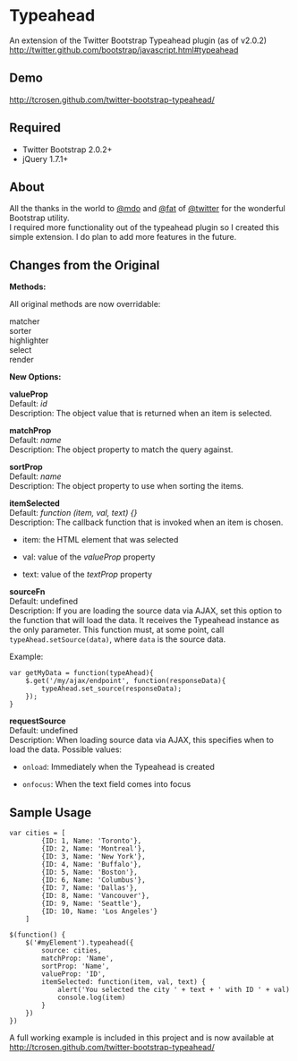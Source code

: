 Typeahead
============

An extension of the Twitter Bootstrap Typeahead plugin (as of v2.0.2)<br />
<http://twitter.github.com/bootstrap/javascript.html#typeahead>

Demo
-----------------
http://tcrosen.github.com/twitter-bootstrap-typeahead/

Required
-----------------
* Twitter Bootstrap 2.0.2+
* jQuery 1.7.1+

About
-----
All the thanks in the world to [@mdo](https://twitter.com/#!/mdo) and [@fat](https://twitter.com/#!/fat) of [@twitter](https://twitter.com/) for the wonderful Bootstrap utility.<br />
I required more functionality out of the typeahead plugin so I created this simple extension.  I do plan to add more features in the future.

Changes from the Original
-------

**Methods:**

All original methods are now overridable:

matcher<br />
sorter<br />
highlighter<br />
select<br />
render<br />

**New Options:**

**valueProp**<br />
Default: *id*<br />
Description: The object value that is returned when an item is selected.

**matchProp**<br />
Default: *name*<br />
Description: The object property to match the query against.

**sortProp**<br />
Default: *name*<br />
Description: The object property to use when sorting the items.

**itemSelected**<br />
Default: *function (item, val, text) {}*<br />
Description: The callback function that is invoked when an item is chosen.<br />

+ item: the HTML element that was selected

+ val: value of the *valueProp* property

+ text: value of the *textProp* property

**sourceFn**<br />
Default: undefined<br />
Description: If you are loading the source data via AJAX, set this option to the function that will load the data. It receives the Typeahead instance as the only parameter. This function must, at some point, call `typeAhead.setSource(data)`, where `data` is the source data.<br/>

Example:

	var getMyData = function(typeAhead){
		$.get('/my/ajax/endpoint', function(responseData){
			typeAhead.set_source(responseData);
		});
	}

**requestSource**<br />
Default: undefined<br />
Description: When loading source data via AJAX, this specifies when to load the data. Possible values: <br />

+ `onload`: Immediately when the Typeahead is created

+ `onfocus`: When the text field comes into focus


Sample Usage
------------
    var cities = [
			{ID: 1, Name: 'Toronto'},
			{ID: 2, Name: 'Montreal'},
			{ID: 3, Name: 'New York'},
			{ID: 4, Name: 'Buffalo'},
			{ID: 5, Name: 'Boston'},
			{ID: 6, Name: 'Columbus'},
			{ID: 7, Name: 'Dallas'},
			{ID: 8, Name: 'Vancouver'},
			{ID: 9, Name: 'Seattle'},
			{ID: 10, Name: 'Los Angeles'}
	    ]

	$(function() {
		$('#myElement').typeahead({
			source: cities,
			matchProp: 'Name',
			sortProp: 'Name',
			valueProp: 'ID',
			itemSelected: function(item, val, text) {
				alert('You selected the city ' + text + ' with ID ' + val)
				console.log(item)
			}
		})
	})

A full working example is included in this project and is now available at http://tcrosen.github.com/twitter-bootstrap-typeahead/